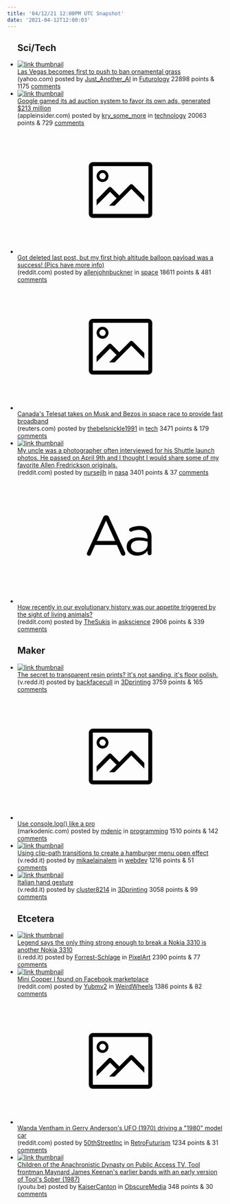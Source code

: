 ```yaml
---
title: '04/12/21 12:00PM UTC Snapshot'
date: '2021-04-12T12:00:03'
---
```

<ul>
<h2>Sci/Tech</h2>

<li><a href='https://www.yahoo.com/news/las-vegas-pushes-become-first-154922041.html'><img src='https://b.thumbs.redditmedia.com/3FMns8Ao4QP1ffWexU6xbGmQWo0Y7GI4Bgo79qa2tek.jpg' alt='link thumbnail'></a><div><div class='linkTitle'><a href='https://www.yahoo.com/news/las-vegas-pushes-become-first-154922041.html'>Las Vegas becomes first to push to ban ornamental grass</a></div>(yahoo.com) posted by <a href='https://www.reddit.com/user/Just_Another_AI'>Just_Another_AI</a> in <a href='https://www.reddit.com/r/Futurology'>Futurology</a> 22898 points & 1175 <a href='https://www.reddit.com/r/Futurology/comments/mov7cl/las_vegas_becomes_first_to_push_to_ban_ornamental/'>comments</a></div></li>

<li><a href='https://appleinsider.com/articles/21/04/11/google-bernanke-revealed-in-ad-business-antitrust-lawsuit-error'><img src='https://b.thumbs.redditmedia.com/dXKz7MbjfD3SCfWvO8sDE3YaB5ZOjhR4_qbrJJnahXw.jpg' alt='link thumbnail'></a><div><div class='linkTitle'><a href='https://appleinsider.com/articles/21/04/11/google-bernanke-revealed-in-ad-business-antitrust-lawsuit-error'>Google gamed its ad auction system to favor its own ads, generated $213 million</a></div>(appleinsider.com) posted by <a href='https://www.reddit.com/user/kry_some_more'>kry_some_more</a> in <a href='https://www.reddit.com/r/technology'>technology</a> 20063 points & 729 <a href='https://www.reddit.com/r/technology/comments/mp0to0/google_gamed_its_ad_auction_system_to_favor_its/'>comments</a></div></li>

<li><a href='https://www.reddit.com/gallery/mp066c'><svg version='1.1' viewBox='-34 -14 104 64' preserveAspectRatio='xMidYMid meet' xmlns='http://www.w3.org/2000/svg' xmlns:xlink='http://www.w3.org/1999/xlink'>
    <title>link thumbnail</title>
    <path d='M32,4H4A2,2,0,0,0,2,6V30a2,2,0,0,0,2,2H32a2,2,0,0,0,2-2V6A2,2,0,0,0,32,4ZM4,30V6H32V30Z'></path>
    <path d='M8.92,14a3,3,0,1,0-3-3A3,3,0,0,0,8.92,14Zm0-4.6A1.6,1.6,0,1,1,7.33,11,1.6,1.6,0,0,1,8.92,9.41Z'></path>
    <path d='M22.78,15.37l-5.4,5.4-4-4a1,1,0,0,0-1.41,0L5.92,22.9v2.83l6.79-6.79L16,22.18l-3.75,3.75H15l8.45-8.45L30,24V21.18l-5.81-5.81A1,1,0,0,0,22.78,15.37Z'></path>
    </svg></a><div><div class='linkTitle'><a href='https://www.reddit.com/gallery/mp066c'>Got deleted last post, but my first high altitude balloon payload was a success! (Pics have more info)</a></div>(reddit.com) posted by <a href='https://www.reddit.com/user/allenjohnbuckner'>allenjohnbuckner</a> in <a href='https://www.reddit.com/r/space'>space</a> 18611 points & 481 <a href='https://www.reddit.com/r/space/comments/mp066c/got_deleted_last_post_but_my_first_high_altitude/'>comments</a></div></li>

<li><a href='https://www.reuters.com/article/technologyNews/idUSKBN2BY0G0?il=0'><svg version='1.1' viewBox='-34 -14 104 64' preserveAspectRatio='xMidYMid meet' xmlns='http://www.w3.org/2000/svg' xmlns:xlink='http://www.w3.org/1999/xlink'>
    <title>link thumbnail</title>
    <path d='M32,4H4A2,2,0,0,0,2,6V30a2,2,0,0,0,2,2H32a2,2,0,0,0,2-2V6A2,2,0,0,0,32,4ZM4,30V6H32V30Z'></path>
    <path d='M8.92,14a3,3,0,1,0-3-3A3,3,0,0,0,8.92,14Zm0-4.6A1.6,1.6,0,1,1,7.33,11,1.6,1.6,0,0,1,8.92,9.41Z'></path>
    <path d='M22.78,15.37l-5.4,5.4-4-4a1,1,0,0,0-1.41,0L5.92,22.9v2.83l6.79-6.79L16,22.18l-3.75,3.75H15l8.45-8.45L30,24V21.18l-5.81-5.81A1,1,0,0,0,22.78,15.37Z'></path>
    </svg></a><div><div class='linkTitle'><a href='https://www.reuters.com/article/technologyNews/idUSKBN2BY0G0?il=0'>Canada's Telesat takes on Musk and Bezos in space race to provide fast broadband</a></div>(reuters.com) posted by <a href='https://www.reddit.com/user/thebelsnickle1991'>thebelsnickle1991</a> in <a href='https://www.reddit.com/r/tech'>tech</a> 3471 points & 179 <a href='https://www.reddit.com/r/tech/comments/mos526/canadas_telesat_takes_on_musk_and_bezos_in_space/'>comments</a></div></li>

<li><a href='https://www.reddit.com/gallery/mowk3f'><img src='https://b.thumbs.redditmedia.com/YmK1AEgniV1L9cqCbSwZWQXqh-PRcRsgK58lIqzDKBk.jpg' alt='link thumbnail'></a><div><div class='linkTitle'><a href='https://www.reddit.com/gallery/mowk3f'>My uncle was a photographer often interviewed for his Shuttle launch photos. He passed on April 9th and I thought I would share some of my favorite Allen Fredrickson originals.</a></div>(reddit.com) posted by <a href='https://www.reddit.com/user/nursejlh'>nursejlh</a> in <a href='https://www.reddit.com/r/nasa'>nasa</a> 3401 points & 37 <a href='https://www.reddit.com/r/nasa/comments/mowk3f/my_uncle_was_a_photographer_often_interviewed_for/'>comments</a></div></li>

<li><a href='https://www.reddit.com/r/askscience/comments/mp0oqf/how_recently_in_our_evolutionary_history_was_our/'><svg version='1.1' viewBox='-34 -12 104 64' preserveAspectRatio='xMidYMid slice' xmlns='http://www.w3.org/2000/svg' xmlns:xlink='http://www.w3.org/1999/xlink'>
    <title>text link thumbnail</title>
    <path d='M12.19,8.84a1.45,1.45,0,0,0-1.4-1h-.12a1.46,1.46,0,0,0-1.42,1L1.14,26.56a1.29,1.29,0,0,0-.14.59,1,1,0,0,0,1,1,1.12,1.12,0,0,0,1.08-.77l2.08-4.65h11l2.08,4.59a1.24,1.24,0,0,0,1.12.83,1.08,1.08,0,0,0,1.08-1.08,1.64,1.64,0,0,0-.14-.57ZM6.08,20.71l4.59-10.22,4.6,10.22Z'>
    </path>
    <path d='M32.24,14.78A6.35,6.35,0,0,0,27.6,13.2a11.36,11.36,0,0,0-4.7,1,1,1,0,0,0-.58.89,1,1,0,0,0,.94.92,1.23,1.23,0,0,0,.39-.08,8.87,8.87,0,0,1,3.72-.81c2.7,0,4.28,1.33,4.28,3.92v.5a15.29,15.29,0,0,0-4.42-.61c-3.64,0-6.14,1.61-6.14,4.64v.05c0,2.95,2.7,4.48,5.37,4.48a6.29,6.29,0,0,0,5.19-2.48V26.9a1,1,0,0,0,1,1,1,1,0,0,0,1-1.06V19A5.71,5.71,0,0,0,32.24,14.78Zm-.56,7.7c0,2.28-2.17,3.89-4.81,3.89-1.94,0-3.61-1.06-3.61-2.86v-.06c0-1.8,1.5-3,4.2-3a15.2,15.2,0,0,1,4.22.61Z'>
    </path>
    </svg></a><div><div class='linkTitle'><a href='https://www.reddit.com/r/askscience/comments/mp0oqf/how_recently_in_our_evolutionary_history_was_our/'>How recently in our evolutionary history was our appetite triggered by the sight of living animals?</a></div>(reddit.com) posted by <a href='https://www.reddit.com/user/TheSukis'>TheSukis</a> in <a href='https://www.reddit.com/r/askscience'>askscience</a> 2906 points & 339 <a href='https://www.reddit.com/r/askscience/comments/mp0oqf/how_recently_in_our_evolutionary_history_was_our/'>comments</a></div></li>

<h2>Maker</h2>

<li><a href='https://v.redd.it/4d3ojq60eos61'><img src='https://b.thumbs.redditmedia.com/UjFvt1m69sd1FqVnigdurHcP6x3YsveArQDIGDC9Sqk.jpg' alt='link thumbnail'></a><div><div class='linkTitle'><a href='https://v.redd.it/4d3ojq60eos61'>The secret to transparent resin prints? It's not sanding, it's floor polish.</a></div>(v.redd.it) posted by <a href='https://www.reddit.com/user/backfacecull'>backfacecull</a> in <a href='https://www.reddit.com/r/3Dprinting'>3Dprinting</a> 3759 points & 165 <a href='https://www.reddit.com/r/3Dprinting/comments/mp7bih/the_secret_to_transparent_resin_prints_its_not/'>comments</a></div></li>

<li><a href='https://markodenic.com/use-console-log-like-a-pro/'><svg version='1.1' viewBox='-34 -14 104 64' preserveAspectRatio='xMidYMid meet' xmlns='http://www.w3.org/2000/svg' xmlns:xlink='http://www.w3.org/1999/xlink'>
    <title>link thumbnail</title>
    <path d='M32,4H4A2,2,0,0,0,2,6V30a2,2,0,0,0,2,2H32a2,2,0,0,0,2-2V6A2,2,0,0,0,32,4ZM4,30V6H32V30Z'></path>
    <path d='M8.92,14a3,3,0,1,0-3-3A3,3,0,0,0,8.92,14Zm0-4.6A1.6,1.6,0,1,1,7.33,11,1.6,1.6,0,0,1,8.92,9.41Z'></path>
    <path d='M22.78,15.37l-5.4,5.4-4-4a1,1,0,0,0-1.41,0L5.92,22.9v2.83l6.79-6.79L16,22.18l-3.75,3.75H15l8.45-8.45L30,24V21.18l-5.81-5.81A1,1,0,0,0,22.78,15.37Z'></path>
    </svg></a><div><div class='linkTitle'><a href='https://markodenic.com/use-console-log-like-a-pro/'>Use console.log() like a pro</a></div>(markodenic.com) posted by <a href='https://www.reddit.com/user/mdenic'>mdenic</a> in <a href='https://www.reddit.com/r/programming'>programming</a> 1510 points & 142 <a href='https://www.reddit.com/r/programming/comments/motdxs/use_consolelog_like_a_pro/'>comments</a></div></li>

<li><a href='https://v.redd.it/p9mlgnkp3ls61'><img src='https://b.thumbs.redditmedia.com/MMwyReH5A9G8DT--AzsqDT5MycFndGBbBfV1rriqb6Y.jpg' alt='link thumbnail'></a><div><div class='linkTitle'><a href='https://v.redd.it/p9mlgnkp3ls61'>Using clip-path transitions to create a hamburger menu open effect</a></div>(v.redd.it) posted by <a href='https://www.reddit.com/user/mikaelainalem'>mikaelainalem</a> in <a href='https://www.reddit.com/r/webdev'>webdev</a> 1216 points & 51 <a href='https://www.reddit.com/r/webdev/comments/movucy/using_clippath_transitions_to_create_a_hamburger/'>comments</a></div></li>

<li><a href='https://v.redd.it/k0xoy2mp3ls61'><img src='https://b.thumbs.redditmedia.com/TbfsB2WtkyciXrsm4tgupWUijyV36FYwHzQGhkY9VUk.jpg' alt='link thumbnail'></a><div><div class='linkTitle'><a href='https://v.redd.it/k0xoy2mp3ls61'>Italian hand gesture</a></div>(v.redd.it) posted by <a href='https://www.reddit.com/user/cluster8214'>cluster8214</a> in <a href='https://www.reddit.com/r/3Dprinting'>3Dprinting</a> 3058 points & 99 <a href='https://www.reddit.com/r/3Dprinting/comments/movu0v/italian_hand_gesture/'>comments</a></div></li>

<h2>Etcetera</h2>

<li><a href='https://i.redd.it/t4ajgbof1ns61.gif'><img src='https://b.thumbs.redditmedia.com/vBt5ajTWpG3jVD4lQAnoQQ6IjOZ7ZQkge6T3O6lB2ns.jpg' alt='link thumbnail'></a><div><div class='linkTitle'><a href='https://i.redd.it/t4ajgbof1ns61.gif'>Legend says the only thing strong enough to break a Nokia 3310 is another Nokia 3310</a></div>(i.redd.it) posted by <a href='https://www.reddit.com/user/Forrest-Schlage'>Forrest-Schlage</a> in <a href='https://www.reddit.com/r/PixelArt'>PixelArt</a> 2390 points & 77 <a href='https://www.reddit.com/r/PixelArt/comments/mp35t7/legend_says_the_only_thing_strong_enough_to_break/'>comments</a></div></li>

<li><a href='https://www.reddit.com/gallery/mot78e'><img src='https://b.thumbs.redditmedia.com/pTlOcMzbqCGyA-cZSJQu5m3sPOgu41jZSv9jGCnGU3U.jpg' alt='link thumbnail'></a><div><div class='linkTitle'><a href='https://www.reddit.com/gallery/mot78e'>Mini Cooper I found on Facebook marketplace</a></div>(reddit.com) posted by <a href='https://www.reddit.com/user/Yubmv2'>Yubmv2</a> in <a href='https://www.reddit.com/r/WeirdWheels'>WeirdWheels</a> 1386 points & 82 <a href='https://www.reddit.com/r/WeirdWheels/comments/mot78e/mini_cooper_i_found_on_facebook_marketplace/'>comments</a></div></li>

<li><a href='https://www.reddit.com/gallery/movdeg'><svg version='1.1' viewBox='-34 -14 104 64' preserveAspectRatio='xMidYMid meet' xmlns='http://www.w3.org/2000/svg' xmlns:xlink='http://www.w3.org/1999/xlink'>
    <title>link thumbnail</title>
    <path d='M32,4H4A2,2,0,0,0,2,6V30a2,2,0,0,0,2,2H32a2,2,0,0,0,2-2V6A2,2,0,0,0,32,4ZM4,30V6H32V30Z'></path>
    <path d='M8.92,14a3,3,0,1,0-3-3A3,3,0,0,0,8.92,14Zm0-4.6A1.6,1.6,0,1,1,7.33,11,1.6,1.6,0,0,1,8.92,9.41Z'></path>
    <path d='M22.78,15.37l-5.4,5.4-4-4a1,1,0,0,0-1.41,0L5.92,22.9v2.83l6.79-6.79L16,22.18l-3.75,3.75H15l8.45-8.45L30,24V21.18l-5.81-5.81A1,1,0,0,0,22.78,15.37Z'></path>
    </svg></a><div><div class='linkTitle'><a href='https://www.reddit.com/gallery/movdeg'>Wanda Ventham in Gerry Anderson's UFO (1970) driving a "1980" model car</a></div>(reddit.com) posted by <a href='https://www.reddit.com/user/50thStreetInc'>50thStreetInc</a> in <a href='https://www.reddit.com/r/RetroFuturism'>RetroFuturism</a> 1234 points & 31 <a href='https://www.reddit.com/r/RetroFuturism/comments/movdeg/wanda_ventham_in_gerry_andersons_ufo_1970_driving/'>comments</a></div></li>

<li><a href='https://youtu.be/M7LiePrgrzg'><img src='https://b.thumbs.redditmedia.com/QDqN9dgsz6sTieIlKqgPD_wggfDW4hM2ITpe8d_59AM.jpg' alt='link thumbnail'></a><div><div class='linkTitle'><a href='https://youtu.be/M7LiePrgrzg'>Children of the Anachronistic Dynasty on Public Access TV, Tool frontman Maynard James Keenan's earlier bands with an early version of Tool's Sober (1987)</a></div>(youtu.be) posted by <a href='https://www.reddit.com/user/KaiserCanton'>KaiserCanton</a> in <a href='https://www.reddit.com/r/ObscureMedia'>ObscureMedia</a> 348 points & 30 <a href='https://www.reddit.com/r/ObscureMedia/comments/mow9pu/children_of_the_anachronistic_dynasty_on_public/'>comments</a></div></li>

</ul>

